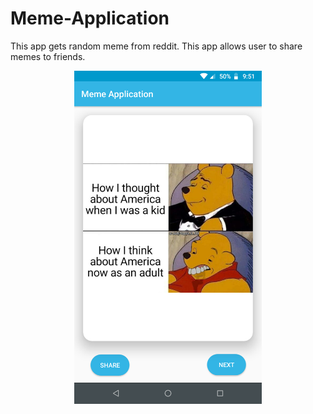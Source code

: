 # Meme-Application



This app gets random meme from reddit. This app allows user to share memes to friends.

<p align="center">
  <img src="https://github.com/rajanvishwa10/Meme-Application/blob/master/Screenshot_20210306-215102.png" width="300">
  
</p>
